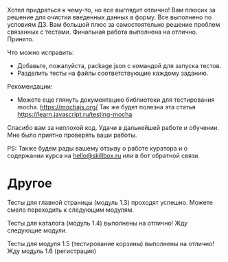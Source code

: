 Хотел придраться к чему-то, но все выглядит отлично! Вам плюсик за решение для очистки введенных данных в форму.
Все выполнено по условиям ДЗ. Вам большой плюс за самостоятельно решение проблем связанных с тестами. Финальная работа выполнена на отлично.
Принято.


Что можно исправить:
- Добавьте, пожалуйста, package.json c командой для запуска тестов.
- Разделить тесты на файлы соответствующие каждому заданию.

Рекомендации:
- Можете еще глянуть документацию библиотеки для тестирования mocha.
https://mochajs.org/
Так же будет полезна эта статья
https://learn.javascript.ru/testing-mocha

Спасибо вам за неплохой код. Удачи в дальнейшей работе и обучении. Мне было приятно проверять ваши работы.

PS: Также будем рады вашему отзыву о работе куратора и о содержании курса на hello@skillbox.ru или в бот обратной связи.


# Другое
Тесты для главной страницы (модуль 1.3) проходят успешно. Можете смело переходить к следующим модулям.

Тесты для каталога (модуль 1.4) выполнены на отлично! Жду следующие модули.

Тесты для модуля 1.5 (тестирование корзины) выполнены на отлично! Жду модуль 1.6 (регистрация)
